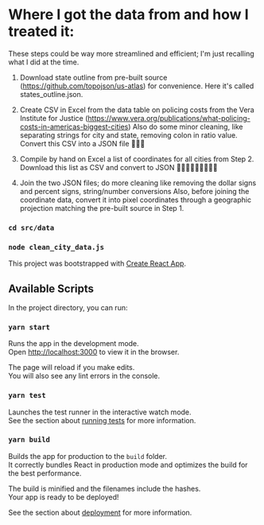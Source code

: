 # Where I got the data from and how I treated it:

These steps could be way more streamlined and efficient; I'm just recalling what I did at the time.

1. Download state outline from pre-built source (https://github.com/topojson/us-atlas) for convenience. Here it's called states_outline.json.

2. Create CSV in Excel from the data table on policing costs from the Vera Institute for Justice (https://www.vera.org/publications/what-policing-costs-in-americas-biggest-cities)
Also do some minor cleaning, like separating strings for city and state, removing colon in ratio value.
Convert this CSV into a JSON file 🤦🏾‍♀️

3. Compile by hand on Excel a list of coordinates for all cities from Step 2. Download this list as CSV and convert to JSON 🤦🏾‍♀️🤦🏾‍♀️🤦🏾‍♀️

4. Join the two JSON files; do more cleaning like removing the dollar signs and percent signs, string/number conversions
Also, before joining the coordinate data, convert it into pixel coordinates through a geographic projection matching the pre-built source in Step 1.
### `cd src/data`
### `node clean_city_data.js`


This project was bootstrapped with [Create React App](https://github.com/facebook/create-react-app).

## Available Scripts

In the project directory, you can run:

### `yarn start`

Runs the app in the development mode.<br />
Open [http://localhost:3000](http://localhost:3000) to view it in the browser.

The page will reload if you make edits.<br />
You will also see any lint errors in the console.

### `yarn test`

Launches the test runner in the interactive watch mode.<br />
See the section about [running tests](https://facebook.github.io/create-react-app/docs/running-tests) for more information.

### `yarn build`

Builds the app for production to the `build` folder.<br />
It correctly bundles React in production mode and optimizes the build for the best performance.

The build is minified and the filenames include the hashes.<br />
Your app is ready to be deployed!

See the section about [deployment](https://facebook.github.io/create-react-app/docs/deployment) for more information.



